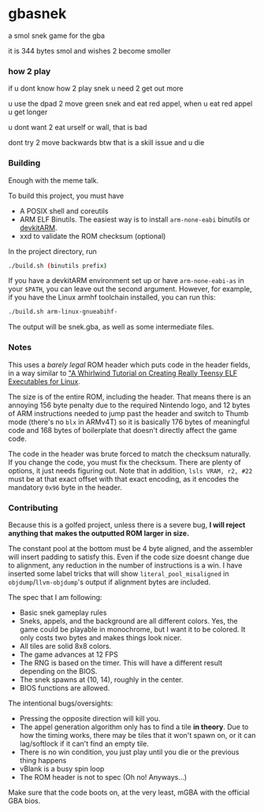 # gbasnek

a smol snek game for the gba

it is 344 bytes smol and wishes 2 become smoller

### how 2 play

if u dont know how 2 play snek u need 2 get out more

u use the dpad 2 move green snek and eat red appel, when u eat red appel u get longer

u dont want 2 eat urself or wall, that is bad

dont try 2 move backwards btw that is a skill issue and u die

### Building

Enough with the meme talk.

To build this project, you must have
 - A POSIX shell and coreutils
 - ARM ELF Binutils. The easiest way is to install `arm-none-eabi` binutils or [devkitARM](https://devkitpro.org/wiki/Getting_Started).
 - xxd to validate the ROM checksum (optional)

In the project directory, run
```sh
./build.sh (binutils prefix)
```
If you have a devkitARM environment set up or have `arm-none-eabi-as` in your
`$PATH`, you can leave out the second argument. However, for example, if you have the
Linux armhf toolchain installed, you can run this:
```sh
./build.sh arm-linux-gnueabihf-
```

The output will be snek.gba, as well as some intermediate files.

### Notes

This uses a *barely legal* ROM header which puts code in the header fields, in a way similar
to ["A Whirlwind Tutorial on Creating Really Teensy ELF Executables for Linux](https://www.muppetlabs.com/~breadbox/software/tiny/teensy.html).

The size is of the entire ROM, including the header. That means there is an annoying 156 byte
penalty due to the required Nintendo logo, and 12 bytes of ARM instructions needed to jump past
the header and switch to Thumb mode (there's no `blx` in ARMv4T) so it is basically 176 bytes
of meaningful code and 168 bytes of boilerplate that doesn't directly affect the game code.

The code in the header was brute forced to match the checksum naturally. If you change the code,
you must fix the checksum. There are plenty of options, it just needs figuring out. Note that
in addition, `lsls VRAM, r2, #22` must be at that exact offset with that exact encoding, as it
encodes the mandatory `0x96` byte in the header.

### Contributing

Because this is a golfed project, unless there is a severe bug, **I will reject anything that**
**makes the outputted ROM larger in size.**

The constant pool at the bottom must be 4 byte aligned, and the assembler will insert padding to
satisfy this. Even if the code size doesnt change due to alignment, any reduction in the number
of instructions is a win. I have inserted some label tricks that will show `literal_pool_misaligned`
in `objdump`/`llvm-objdump`'s output if alignment bytes are included.

The spec that I am following:
 - Basic snek gameplay rules
 - Sneks, appels, and the background are all different colors. Yes, the game could be playable
   in monochrome, but I want it to be colored. It only costs two bytes and makes things look nicer.
 - All tiles are solid 8x8 colors.
 - The game advances at 12 FPS
 - The RNG is based on the timer. This will have a different result depending on the BIOS.
 - The snek spawns at (10, 14), roughly in the center.
 - BIOS functions are allowed.

The intentional bugs/oversights:
 - Pressing the opposite direction will kill you.
 - The appel generation algorithm only has to find a tile **in theory**. Due to how the timing
   works, there may be tiles that it won't spawn on, or it can lag/softlock if it can't find an
   empty tile.
 - There is no win condition, you just play until you die or the previous thing happens
 - vBlank is a busy spin loop
 - The ROM header is not to spec (Oh no! Anyways...)

Make sure that the code boots on, at the very least, mGBA with the official GBA bios.

